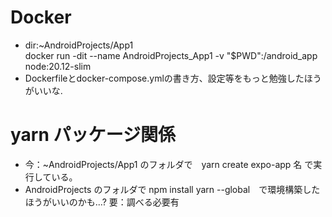 # Docker
- dir:~AndroidProjects/App1  
docker run -dit --name AndroidProjects_App1 -v "$PWD":/android_app node:20.12-slim  
- Dockerfileとdocker-compose.ymlの書き方、設定等をもっと勉強したほうがいいな.

# yarn パッケージ関係
- 今：~AndroidProjects/App1 のフォルダで　yarn create expo-app 名 で実行している。  
- AndroidProjects のフォルダで npm install yarn --global　で環境構築したほうがいいのかも...?
    要：調べる必要有
